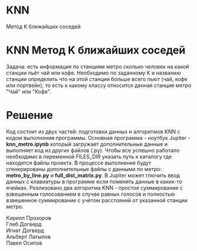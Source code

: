 # KNN
Метод K ближайших соседей
# KNN Метод K ближайших соседей
Задача: есть информация по станциям метро сколько человек на какой станции пьёт чай или кофе. Необходимо по заданному K и названию станции определить что на этой станции больше всего пьют (чай, кофе или портвейн), то есть к какому классу относится данная станция метро "Чай" или "Кофе". 
# Решение
Код состоит из двух частей: подготовки данных и алгоритмов KNN с кодом выполнения программы. Основная программа - ноутбук Jupiter - **knn_metro.ipynb** который загружает дополнительные данные и выполняет код из других файлов (.py). Чтобы все успешно работало необходимо в переменной FILES_DIR указать путь к каталогу где находятся файлы проекта. В процессе выполнения будут сгенерированы дополнительные файлы с данными по метро: **metro_by_line.py** и **full_dist_matrix.py**. В Jupiter может глючить ввод данных с клавиатуры в программе если поменять данные в каких-то ячейках. Реализовано два алгоритма KNN - простое суммирование с взвешенным голосованием в случае равных голосов и полностью взвешенное суммирование с учётом расстояний от указанной станции метро.

Кирилл Прохоров<br>
Глеб Догверд<br>
Игнат Догверд<br>
Альберт Латыпов<br>
Павел Осипов
